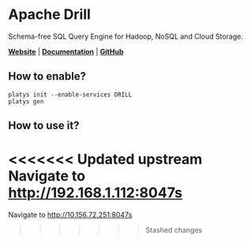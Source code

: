 # Apache Drill

Schema-free SQL Query Engine for Hadoop, NoSQL and Cloud Storage.

**[Website](https://drill.apache.org/)** | **[Documentation](https://drill.apache.org/docs/)** | **[GitHub](https://github.com/apache/drill)**

## How to enable?

```
platys init --enable-services DRILL
platys gen
```

## How to use it?

<<<<<<< Updated upstream
Navigate to <http://192.168.1.112:8047s>
=======
Navigate to <http://10.156.72.251:8047s>
>>>>>>> Stashed changes

